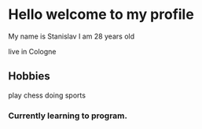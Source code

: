 # Hello  welcome to my profile 
My name is Stanislav
I am 28 years old

live in Cologne 

 
 ## Hobbies
play chess
doing sports 

### Currently learning to program.




